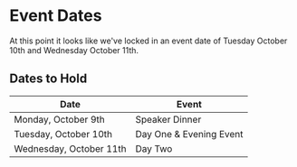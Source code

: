 # Event Dates
At this point it looks like we've locked in an event date of Tuesday October 10th and Wednesday October 11th.

## Dates to Hold
| Date                    | Event                   |
| ----------------------- | ----------------------- |
| Monday, October 9th     | Speaker Dinner          |
| Tuesday, October 10th   | Day One & Evening Event |
| Wednesday, October 11th | Day Two                 |
